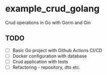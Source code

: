 # example_crud_golang
Crud operations in Go with Gorm and Gin
## TODO

- [ ] Basic Go project with Github Actions CI/CD
- [ ] Docker configuration with database
- [ ] Crud application with tests
- [ ] Refactoring - repository, dto etc.
